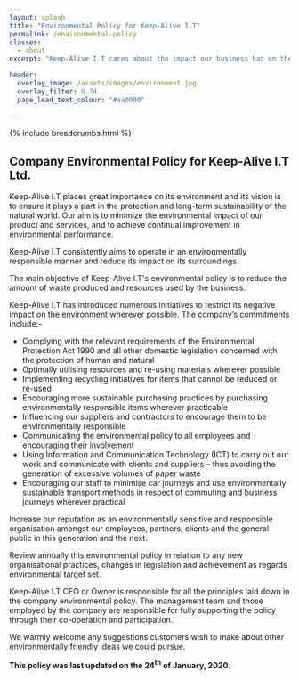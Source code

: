 ```yaml
---
layout: splash
title: "Environmental Policy for Keep-Alive I.T"
permalink: /environmental-policy
classes:
  - about
excerpt: "Keep-Alive I.T cares about the impact our business has on the environment. Discover the eco-friendly measures we're taking to reduce our CO<sub>2</sub> emissions, and how we're helping our local community."

header:
  overlay_image: /assets/images/environment.jpg
  overlay_filter: 0.74
  page_lead_text_colour: "#aa0000"
  
---
```



{% include breadcrumbs.html %}

## Company Environmental Policy for Keep-Alive I.T Ltd.
Keep-Alive I.T places great importance on its environment and its vision is to ensure it plays a part in the protection and long-term sustainability of the natural world. 
Our aim is to minimize the environmental impact of our product and services, and to achieve continual improvement in environmental performance.  

Keep-Alive I.T consistently aims to operate in an environmentally responsible manner and reduce its impact on its surroundings.

The main objective of Keep-Alive I.T's environmental policy is to reduce the amount of waste produced and resources used by the business. 

Keep-Alive I.T has introduced numerous initiatives to restrict its negative impact on the environment wherever possible.  The company’s commitments include:-
- Complying with the relevant requirements of the Environmental Protection Act 1990 and all other domestic legislation concerned with the protection of human and natural 
- Optimally utilising  resources and re-using materials wherever possible
- Implementing recycling initiatives  for items that cannot be reduced or re-used
- Encouraging more sustainable purchasing practices by purchasing environmentally responsible items wherever practicable 
- Influencing our suppliers and contractors to encourage them to be environmentally responsible 
- Communicating the environmental  policy to all employees  and encouraging their involvement
- Using Information and Communication Technology (ICT) to carry out our work and communicate with clients and suppliers – thus avoiding the generation of excessive volumes of paper waste 
- Encouraging our staff to minimise car journeys and use environmentally sustainable transport methods in respect of commuting and business journeys wherever practical 

Increase our reputation as an environmentally sensitive and responsible organisation amongst our employees, partners, clients and the general public in this generation and the next. 

Review annually this environmental policy in relation to any new organisational practices, changes in legislation and achievement as regards environmental target set.  



Keep-Alive I.T CEO or Owner is responsible for all the principles laid down in the company environmental policy.  The management team and those employed by the company are responsible for fully supporting the policy through their co-operation and participation.  

We warmly welcome any suggestions customers wish to make about other environmentally friendly ideas we could pursue.

<p><strong>This policy was last updated on the 24<sup>th</sup> of January, 2020.</strong></p>

